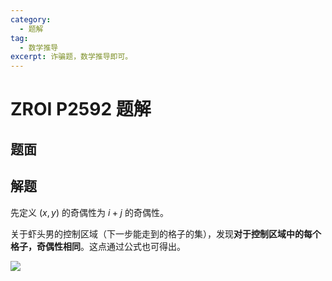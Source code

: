 ```yaml
---
category:
  - 题解
tag:
  - 数学推导
excerpt: 诈骗题，数学推导即可。
---
```


# ZROI P2592 题解

## 题面

<!-- @include: ../../source/ZR-P2592/problem.md -->

## 解题

先定义 $(x, y)$ 的奇偶性为 $i + j$ 的奇偶性。

关于虾头男的控制区域（下一步能走到的格子的集），发现**对于控制区域中的每个格子，奇偶性相同**。这点通过公式也可得出。

![](https://i.postimg.cc/Xq07J60C/22a758ce0b524d68d9ce67f95686cc2f.png)

